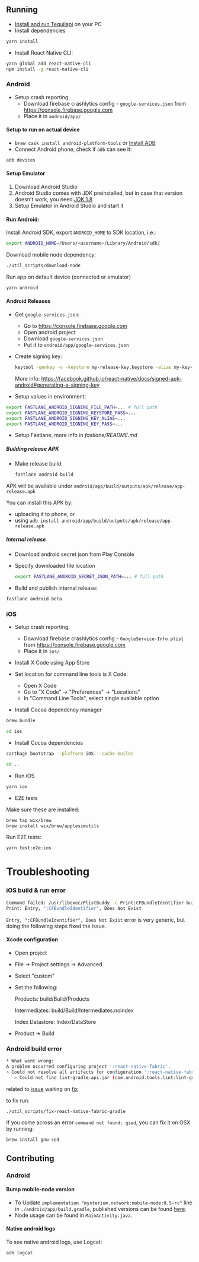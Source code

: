 ## Running

* [Install and run Tequilapi](https://github.com/MysteriumNetwork/node) on your PC
* Install dependencies

```bash
yarn install
```

* Install React Native CLI:

```bash
yarn global add react-native-cli
npm install -g react-native-cli
```

### Android
* Setup crash reporting:
    * Download firebase crashlytics config - `google-services.json` from https://console.firebase.google.com
    * Place it in `android/app/`

#### Setup to run on actual device
* `brew cask install android-platform-tools` or [Install ADB](https://www.xda-developers.com/install-adb-windows-macos-linux)
* Connect Android phone, check if `adb` can see it:
```bash
adb devices
```

#### Setup Emulator
1. Download Android Studio
2. Android Studio comes with JDK preinstalled, but in case that version doesn't work, you need [JDK 1.8](https://www.oracle.com/technetwork/java/javase/downloads/jdk8-downloads-2133151.html)
3. Setup Emulator in Android Studio and start it

#### Run Android:
Install Android SDK, export `ANDROID_HOME` to SDK location, i.e.:

```bash
export ANDROID_HOME=/Users/<username>/Library/Android/sdk/
```

Download mobile node dependency:

```bash
./util_scripts/download-node
```

Run app on default device (connected or emulator)
```bash
yarn android
```

#### Android Releases

- Get `google-services.json`:
    - Go to https://console.firebase.google.com
    - Open android project
    - Download `google-services.json`
    - Put it to `android/app/google-services.json`


- Create signing key:
    ```bash
    keytool -genkey -v -keystore my-release-key.keystore -alias my-key-alias -keyalg RSA -keysize 2048 -validity 10000
    ```
    More info: https://facebook.github.io/react-native/docs/signed-apk-android#generating-a-signing-key

- Setup values in environment:
```bash
export FASTLANE_ANDROID_SIGNING_FILE_PATH=... # full path
export FASTLANE_ANDROID_SIGNING_KEYSTORE_PASS=...
export FASTLANE_ANDROID_SIGNING_KEY_ALIAS=...
export FASTLANE_ANDROID_SIGNING_KEY_PASS=...
```

- Setup Fastlane, more info in *fastlane/README.md*

##### Building release APK

- Make release build:
    ```bash
    fastlane android build
    ```
    
APK will be available under `android/app/build/outputs/apk/release/app-release.apk`

You can install this APK by:
- uploading it to phone, or
- using `adb install android/app/build/outputs/apk/release/app-release.apk`

##### Internal release

- Download android secret json from Play Console

- Specify downloaded file location
    ```bash
    export FASTLANE_ANDROID_SECRET_JSON_PATH=... # full path
    ```

- Build and publish internal release:
```bash
fastlane android beta
```

### iOS

* Setup crash reporting:
    * Download firebase crashlytics config - `GoogleService-Info.plist` from https://console.firebase.google.com
    * Place it in `ios/`

* Install X Code using App Store

* Set location for command line tools is X Code:

    * Open X Code
    * Go to "X Code" -> "Preferences" -> "Locations"
    * In "Command Line Tools", select single available option

* Install Cocoa dependency manager
 
```bash
brew bundle
```

```bash
cd ios
```

* Install Cocoa dependencies

```bash
carthage bootstrap --plaftorm iOS --cache-builds
```

```bash
cd ..
```

* Run iOS

```bash
yarn ios
```

* E2E tests

Make sure these are installed:
```bash
brew tap wix/brew
brew install wix/brew/applesimutils
```

Run E2E tests:

```bash
yarn test:e2e:ios
```

# Troubleshooting

### iOS build & run error

```bash
Command failed: /usr/libexec/PlistBuddy -c Print:CFBundleIdentifier build/Build/Products/Debug-iphonesimulator/MysteriumVPN.app/Info.plist
Print: Entry, ":CFBundleIdentifier", Does Not Exist
```

`Entry, ":CFBundleIdentifier", Does Not Exist` error is very generic, but doing the following steps fixed the issue.
 
#### Xcode configuration
* Open project
* File -> Project settings -> Advanced
* Select "custom"
* Set the following:
   
    Products: build/Build/Products
    
    Intermediates: build/Build/Intermediates.noindex
    
    Index Datastore: Index/DataStore 
* Product -> Build

### Android build error
```bash
* What went wrong:
A problem occurred configuring project ':react-native-fabric'.
> Could not resolve all artifacts for configuration ':react-native-fabric:classpath'.
   > Could not find lint-gradle-api.jar (com.android.tools.lint:lint-gradle-api:26.1.2).
```
related to [issue](https://github.com/corymsmith/react-native-fabric/issues/200#issuecomment-442051777)
waiting on [fix](https://github.com/corymsmith/react-native-fabric/pull/208)

to fix run:
```bash
./util_scripts/fix-react-native-fabric-gradle
```

If you come across an error `command not found: gsed`, you can fix it on OSX by running:
```bash
brew install gnu-sed
```

## Contributing

### Android

#### Bump mobile-node version

- To Update `implementation "mysterium.network:mobile-node:0.5-rc"` line in `./android/app/build.gradle`, published versions can be found [here](https://bintray.com/mysterium/Node/mobile-node).
- Node usage can be found in `MainActivity.java`.

#### Native android logs

To see native android logs, use Logcat:

```bash
adb logcat
```
